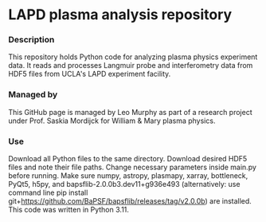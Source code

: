 # LAPD plasma analysis repository
### Description
This repository holds Python code for analyzing plasma physics experiment data. It reads and processes Langmuir probe and interferometry data from HDF5 files from UCLA's LAPD experiment facility.
### Managed by
This GitHub page is managed by Leo Murphy as part of a research project under Prof. Saskia Mordijck for William & Mary plasma physics.
### Use
Download all Python files to the same directory. Download desired HDF5 files and note their file paths. Change necessary parameters inside main.py before running. Make sure numpy, astropy, plasmapy, xarray, bottleneck, PyQt5, h5py, and bapsflib-2.0.0b3.dev11+g936e493 (alternatively: use command line pip install git+https://github.com/BaPSF/bapsflib/releases/tag/v2.0.0b) are installed. This code was written in Python 3.11.
